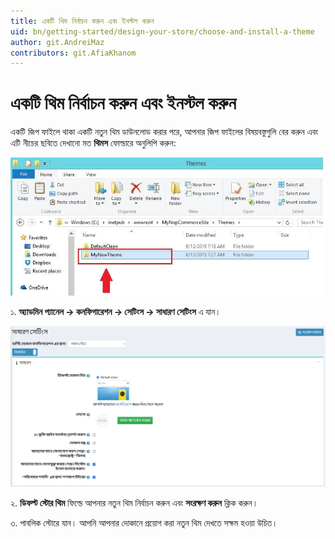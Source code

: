 ```yaml
---
title: একটি থিম নির্বাচন করুন এবং ইনস্টল করুন
uid: bn/getting-started/design-your-store/choose-and-install-a-theme
author: git.AndreiMaz
contributors: git.AfiaKhanom
---
```


# একটি থিম নির্বাচন করুন এবং ইনস্টল করুন

একটি জিপ ফাইলে থাকা একটি নতুন থিম ডাউনলোড করার পরে, আপনার জিপ ফাইলের বিষয়বস্তুগুলি বের করুন এবং এটি নীচের ছবিতে দেখানো মত **থিমস** ফোল্ডারে অনুলিপি করুন:

![p1](_static/choose-and-install-a-theme/instal_theme1.jpg)

১. **অ্যাডমিন প্যানেল → কনফিগারেশন → সেটিংস → সাধারণ সেটিংস** এ যান।

![p2](_static/choose-and-install-a-theme/instal_theme2.png)

২. **ডিফল্ট স্টোর থিম** ফিল্ডে আপনার নতুন থিম নির্বাচন করুন এবং **সংরক্ষণ করুন** ক্লিক করুন।

৩. পাবলিক স্টোরে যান। আপনি আপনার দোকানে প্রয়োগ করা নতুন থিম দেখতে সক্ষম হওয়া উচিত।
